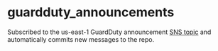 # guardduty_announcements

Subscribed to the us-east-1 GuardDuty announcement [SNS topic](https://docs.aws.amazon.com/guardduty/latest/ug/guardduty_sns.html) and automatically commits new messages to the repo.
